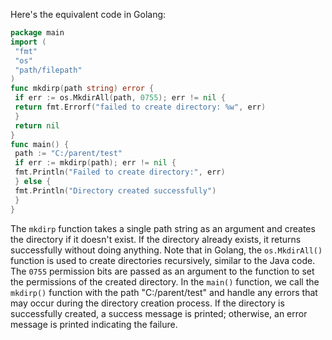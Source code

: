 Here's the equivalent code in Golang:
```go
package main
import (
 "fmt"
 "os"
 "path/filepath"
)
func mkdirp(path string) error {
 if err := os.MkdirAll(path, 0755); err != nil {
 return fmt.Errorf("failed to create directory: %w", err)
 }
 return nil
}
func main() {
 path := "C:/parent/test"
 if err := mkdirp(path); err != nil {
 fmt.Println("Failed to create directory:", err)
 } else {
 fmt.Println("Directory created successfully")
 }
}
```
The `mkdirp` function takes a single path string as an argument and creates the directory if it doesn't exist. If the directory already exists, it returns successfully without doing anything. 
Note that in Golang, the `os.MkdirAll()` function is used to create directories recursively, similar to the Java code. The `0755` permission bits are passed as an argument to the function to set the permissions of the created directory. 
In the `main()` function, we call the `mkdirp()` function with the path "C:/parent/test" and handle any errors that may occur during the directory creation process. If the directory is successfully created, a success message is printed; otherwise, an error message is printed indicating the failure.

